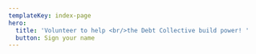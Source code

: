 ```yaml
---
templateKey: index-page
hero:
  title: 'Volunteer to help <br/>the Debt Collective build power! '
  button: Sign your name
---
```

